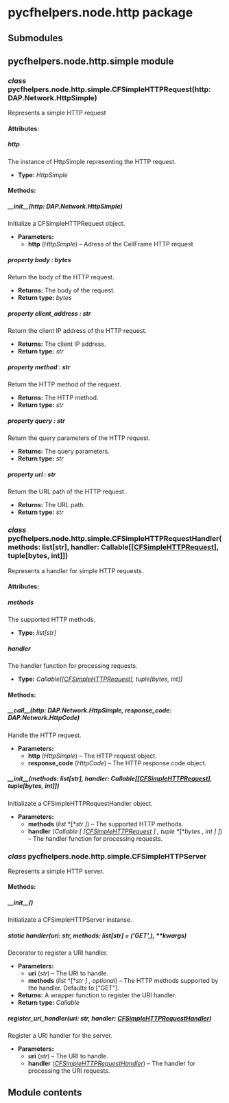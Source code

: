 # pycfhelpers.node.http package

## Submodules

## pycfhelpers.node.http.simple module

### *class* pycfhelpers.node.http.simple.CFSimpleHTTPRequest(http: DAP.Network.HttpSimple)

Represents a simple HTTP request

#### Attributes:

##### http

The instance of HttpSimple representing the HTTP request.

* **Type:** *HttpSimple*

#### Methods:

##### \_\_init_\_(http: DAP.Network.HttpSimple)

Initialize a CFSimpleHTTPRequest object.

* **Parameters:**
	* **http** (*HttpSimple*) – Adress of the CellFrame HTTP request

##### *property* body *: bytes*

Return the body of the HTTP request.

* **Returns:** The body of the request.
* **Return type:** *bytes*

##### *property* client_address *: str*

Return the client IP address of the HTTP request.
* **Returns:** The client IP address.
* **Return type:** *str*

##### *property* method *: str*

Return the HTTP method of the request.
* **Returns:** The HTTP method.
* **Return type:** *str*

##### *property* query *: str*

Return the query parameters of the HTTP request.
* **Returns:** The query parameters.
* **Return type:** *str*

##### *property* url *: str*

Return the URL path of the HTTP request.
* **Returns:** The URL path.
* **Return type:** *str*

### *class* pycfhelpers.node.http.simple.CFSimpleHTTPRequestHandler(methods: list[str], handler: Callable[[[CFSimpleHTTPRequest](#pycfhelpers.node.http.simple.CFSimpleHTTPRequest)], tuple[bytes, int]])

Represents a handler for simple HTTP requests.

#### Attributes:

##### methods

The supported HTTP methods.
* **Type:** *list[str]*

##### handler

The handler function for processing requests.

* **Type:** *Callable[[[CFSimpleHTTPRequest](#pycfhelpers.node.http.simple.CFSimpleHTTPRequest)], tuple[bytes, int]]*

#### Methods:

##### \_\_call_\_(http: DAP.Network.HttpSimple, response_code: DAP.Network.HttpCode)

Handle the HTTP request.

* **Parameters:**
  * **http** (*HttpSimple*) – The HTTP request object.
  * **response_code** (*HttpCode*) – The HTTP response code object.

##### \_\_init_\_(methods: list[str], handler: Callable[[[CFSimpleHTTPRequest](#pycfhelpers.node.http.simple.CFSimpleHTTPRequest)], tuple[bytes, int]])

Initializate a CFSimpleHTTPRequestHandler object.

* **Parameters:**
  * **methods** (*list* *[**str* *]*) – The supported HTTP methods
  * **handler** (*Callable* *[* *[*[*CFSimpleHTTPRequest*](#pycfhelpers.node.http.simple.CFSimpleHTTPRequest) *]* *,* *tuple* *[**bytes* *,* *int* *]* *]*) – The handler function for processing requests.

### *class* pycfhelpers.node.http.simple.CFSimpleHTTPServer

Represents a simple HTTP server.


#### Methods:

##### \_\_init_\_()

Initializate a CFSimpleHTTPServer instanse.

##### *static* handler(uri: str, methods: list[str] = ('GET',), \*\*kwargs)

Decorator to register a URI handler.

* **Parameters:**
  * **uri** (*str*) – The URI to handle.
  * **methods** (*list* *[**str* *]* *,* *optional*) – The HTTP methods supported by the handler. Defaults to [“GET”].
* **Returns:** A wrapper function to register the URI handler.
* **Return type:** *Callable*

##### register_uri_handler(uri: str, handler: [CFSimpleHTTPRequestHandler](#pycfhelpers.node.http.simple.CFSimpleHTTPRequestHandler))

Register a URI handler for the server.
* **Parameters:**
  * **uri** (*str*) – The URI to handle.
  * **handler** ([*CFSimpleHTTPRequestHandler*](#pycfhelpers.node.http.simple.CFSimpleHTTPRequestHandler)) – The handler for processing the URI requests.

## Module contents
